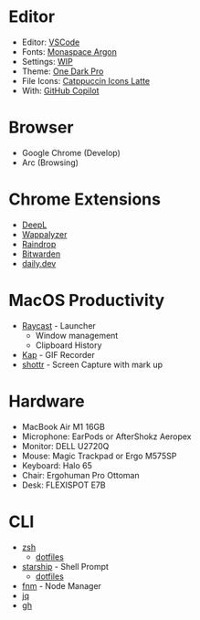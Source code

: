 # Editor

- Editor: [VSCode](https://code.visualstudio.com)
- Fonts: [Monaspace Argon](https://monaspace.githubnext.com/)
- Settings: [WIP]()
- Theme: [One Dark Pro](https://marketplace.visualstudio.com/items?itemName=zhuangtongfa.Material-theme)
- File Icons: [Catppuccin Icons Latte](https://marketplace.visualstudio.com/items?itemName=Catppuccin.catppuccin-vsc-icons)
- With: [GitHub Copilot](https://marketplace.visualstudio.com/items?itemName=GitHub.copilot)

# Browser

- Google Chrome (Develop)
- Arc (Browsing)

# Chrome Extensions

- [DeepL](https://chrome.google.com/webstore/detail/cofdbpoegempjloogbagkncekinflcnj)
- [Wappalyzer](https://chrome.google.com/webstore/detail/gppongmhjkpfnbhagpmjfkannfbllamg)
- [Raindrop](https://chrome.google.com/webstore/detail/ldgfbffkinooeloadekpmfoklnobpien)
- [Bitwarden](https://chromewebstore.google.com/detail/nngceckbapebfimnlniiiahkandclblb)
- [daily.dev](https://chrome.google.com/webstore/detail/jlmpjdjjbgclbocgajdjefcidcncaied)

# MacOS Productivity

- [Raycast](https://www.raycast.com/) - Launcher
  - Window management
  - Clipboard History
- [Kap](https://getkap.co/) - GIF Recorder
- [shottr](https://shottr.cc/) - Screen Capture with mark up

# Hardware

- MacBook Air M1 16GB
- Microphone: EarPods or AfterShokz Aeropex
- Monitor: DELL U2720Q
- Mouse: Magic Trackpad or Ergo M575SP
- Keyboard: Halo 65
- Chair: Ergohuman Pro Ottoman
- Desk: FLEXISPOT E7B

# CLI

- [zsh](https://zsh.org/)
  - [dotfiles](https://github.com/mrskiro/dotfiles/blob/main/zsh/.zshrc)
- [starship](https://starship.rs/) - Shell Prompt
  - [dotfiles](https://github.com/mrskiro/dotfiles/blob/main/starship/starship.toml)
- [fnm](https://github.com/Schniz/fnm) - Node Manager
- [jq](https://jqlang.github.io/jq/)
- [gh](https://cli.github.com/)

